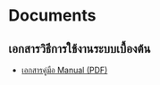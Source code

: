 # Documents

## เอกสารวิธีการใช้งานระบบเบื้องต้น

- [เอกสารคู่มือ Manual (PDF)](../public/docs/UserManual.pdf)
